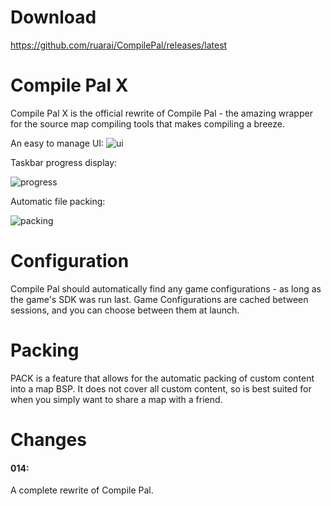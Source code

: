 Download
==========

https://github.com/ruarai/CompilePal/releases/latest

Compile Pal X
==========

Compile Pal X is the official rewrite of Compile Pal - the amazing wrapper for the source map compiling tools that makes compiling a breeze.

An easy to manage UI:
![ui](http://i.imgur.com/MNMgkNG.png)

Taskbar progress display:

![progress](http://i.imgur.com/85G1iDQ.gif)

Automatic file packing:

![packing](http://i.imgur.com/kKLsboM.png)

Configuration
==========

Compile Pal should automatically find any game configurations - as long as the game's SDK was run last. Game Configurations are cached between sessions, and you can choose between them at launch.

Packing
==========
PACK is a feature that allows for the automatic packing of custom content into a map BSP. It does not cover all custom content, so is best suited for when you simply want to share a map with a friend.

Changes
==========

#### 014:

A complete rewrite of Compile Pal.

